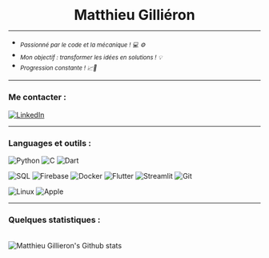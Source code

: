 <p align="center">
  <b style="font-size: 28px;">Matthieu Gilliéron</b>
</p>


---

<ul>
  <li><sub><i>Passionné par le code et la mécanique ! 💻 ⚙️</i></sub></li>
  <li><sub><i>Mon objectif : transformer les idées en solutions ! 💡</i></sub></li>
  <li><sub><i>Progression constante ! 📈🚀</i></sub></li>
</ul>

---

### Me contacter :
[![LinkedIn](https://img.shields.io/badge/LinkedIn-%230077B5.svg?logo=linkedin&logoColor=white)](https://linkedin.com/in/matthieu-gillieron-developer)

---

### Languages et outils :

![Python](https://img.shields.io/badge/-Python-000?&logo=Python)
![C](https://img.shields.io/badge/-C-000?&logo=C)
![Dart](https://img.shields.io/badge/-Dart-000?&logo=Dart)

![SQL](https://img.shields.io/badge/-SQL-000?&logo=MySQL)
![Firebase](https://img.shields.io/badge/-Firebase-000?&logo=Firebase)
![Docker](https://img.shields.io/badge/-Docker-000?&logo=Docker)
![Flutter](https://img.shields.io/badge/-Flutter-000?&logo=Flutter)
![Streamlit](https://img.shields.io/badge/-Streamlit-000?&logo=Streamlit)
![Git](https://img.shields.io/badge/-Git-000?&logo=Git&logoColor=F05032)

![Linux](https://img.shields.io/badge/-Linux-000?&logo=Linux)
![Apple](https://img.shields.io/badge/-Apple-000?&logo=Apple)


---
###


### Quelques statistiques :

<br clear="both">

<div align="left">
	<img src="https://github-readme-stats.vercel.app/api?username=MatthieuGillieron&show_icons=true&locale=en&layout=compact&line_height=20&title_color=7A7ADB&icon_color=2234AE&text_color=D3D3D3&bg_color=0,000000,130F40" alt="Matthieu Gillieron's Github stats">
</div>
